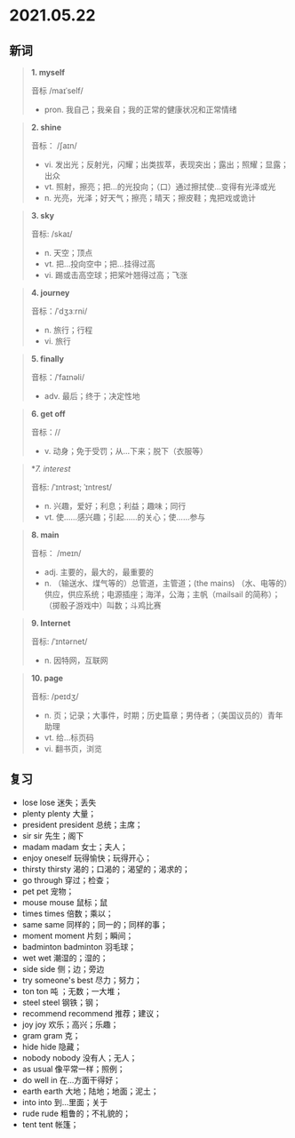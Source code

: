 # 2021.05.22

## 新词

> **1. myself**
> 
> 音标   /maɪˈself/
>
> - pron. 我自己；我亲自；我的正常的健康状况和正常情绪



> **2.  shine**
>
> 音标： /ʃaɪn/
>
> - vi. 发出光；反射光，闪耀；出类拔萃，表现突出；露出；照耀；显露；出众
> - vt. 照射，擦亮；把…的光投向；（口）通过擦拭使…变得有光泽或光
> - n. 光亮，光泽；好天气；擦亮；晴天；擦皮鞋；鬼把戏或诡计


> **3. sky**
>
> 音标: /skaɪ/
>
> - n. 天空；顶点
> - vt. 把…投向空中；把…挂得过高
> - vi. 踢或击高空球；把桨叶翘得过高；飞涨



> **4. journey**
>
> 音标：/ˈdʒɜːrni/
>
> - n. 旅行；行程
> - vi. 旅行


> **5. finally**
>
> 音标：/ˈfaɪnəli/
>
> - adv. 最后；终于；决定性地





> **6. get off**
>
> 音标：//
>
> - v. 动身；免于受罚；从…下来；脱下（衣服等）




> **7. interest*
>
> 音标:  /ˈɪntrəst; ˈɪntrest/
>
> - n. 兴趣，爱好；利息；利益；趣味；同行
> - vt. 使……感兴趣；引起……的关心；使……参与



> **8. main**
>
> 音标： /meɪn/
>
> - adj. 主要的，最大的，最重要的
> - n. （输送水、煤气等的）总管道，主管道；(the mains) （水、电等的）供应，供应系统；电源插座；海洋，公海；主帆（mailsail 的简称）；（掷骰子游戏中）叫数；斗鸡比赛



> **9. Internet**
>
> 音标:  /ˈɪntərnet/
>
> - n. 因特网，互联网


> **10. page**
>
> 音标: /peɪdʒ/
>
> - n. 页；记录；大事件，时期；历史篇章；男侍者；（美国议员的）青年助理
> - vt. 给…标页码
> - vi. 翻书页，浏览



## 复习

- lose lose 迷失；丢失
- plenty plenty 大量；
- president president 总统；主席；
- sir sir 先生；阁下
- madam madam 女士；夫人；
- enjoy oneself 玩得愉快；玩得开心；
- thirsty thirsty 渴的；口渴的；渴望的；渴求的；
- go through 穿过；检查；
- pet pet 宠物；
- mouse mouse 鼠标；鼠
- times times 倍数；乘以；
- same same 同样的；同一的；同样的事；
- moment moment 片刻；瞬间；
- badminton badminton 羽毛球；
- wet wet 潮湿的；湿的；
- side side 侧；边；旁边
- try someone's best 尽力；努力；
- ton ton 吨 ；无数；一大堆；
- steel steel 钢铁；钢；
- recommend recommend 推荐；建议；
- joy joy 欢乐；高兴；乐趣；
- gram gram 克；
- hide hide 隐藏；
- nobody nobody 没有人；无人；
- as usual 像平常一样；照例；
- do well in 在...方面干得好；
- earth earth 大地；陆地；地面；泥土；
- into into 到...里面；关于
- rude rude 粗鲁的；不礼貌的；
- tent tent 帐篷；

